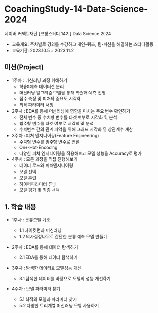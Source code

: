 # CoachingStudy-14-Data-Science-2024
네이버 커넥트재단 [코칭스터디 14기] Data Science 2024

* 교육개요: 주차별로 강의를 수강하고 개인-퀴즈, 팀-미션을 해결하는 스터디활동
* 교육기간: 2023.10.5 ~ 2023.11.2

## 미션(Project)
- 1주차 : 머신러닝 과정 이해하기
    - 학습&예측 데이터셋 분리
    - 머신러닝 알고리즘 모델을 통해 학습과 예측 진행
    - 점수 측정 및 피처의 중요도 시각화
    - 최적 파라미터 서칭
- 2주차 : EDA를 통해 머신러닝에 영향을 미치는 주요 변수 확인하기
    - 전체 변수 중 수치형 변수를 타겟 여부로 시각화 및 분석
    - 범주형 변수를 타겟 여부로 시각화 및 분석
    - 수치변수 간의 관계 파악을 위해 그래프 시각화 및 상관계수 계산
- 3주차 : 피처 엔지니어링(Feature Engineering)
    - 수치형 변수를 범주형 변수로 변환
    - One-Hot-Encoding
    - 다양한 피처 엔지니어링을 적용해보고 모델 성능을 Accuracy로 평가
- 4주차 : 모든 과정을 직접 진행해보기
    - 데이터 로드와 피처엔지니어링
    - 모델 선택
    - 모델 훈련
    - 하이퍼파라미터 튜닝
    - 모델 평가 및 최종 선택

## 1. 학습 내용
- 1주차 : 분류모델 기초
    - 1.1 사이킷런과 머신러닝
    - 1.2 의사결정나무로 간단한 분류 예측 모델 만들기

- 2주차 : EDA를 통해 데이터 탐색하기
    - 2.1 EDA를 통해 데이터 탐색하기

- 3주차 : 탐색한 데이터로 모델성능 개선
    - 3.1 탐색한 데이터를 바탕으로 모델의 성능 개선하기
      
- 4주차 : 모델 파라미터 찾기
    - 5.1 최적의 모델과 파라미터 찾기
    - 5.2 다양한 트리계열 머신러닝 모델 사용하기


